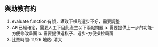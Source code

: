 ## 與助教有約
1. evaluate function 有誤，導致下棋的選步不好，需要調整
2. API已經確定，需要人工下因此產生以下兩點問題
	a. 需要提供上一步的功能-方便修改局面
	b. 需要提供選棋子、選步-方便操控局面
3. 比賽時間: 11/26  地點: 清大